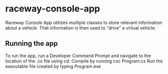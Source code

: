 # raceway-console-app
Raceway Console App utilizes multiple classes to store relevant information about a vehicle. That information is then used to "drive" a virtual vehicle.

## Running the app
To run the app, run a Developer Command Prompt and navigate to the location of the .cs file using cd. Compile by running csc Program.cs
Run the executable file created by typing Program.exe
